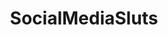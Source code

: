 ---
title: SocialMediaSluts
crosslinks:
- allisoncalvaruso
- MelissaSandoval
- juliakelly
- JizzedToThis
- instahotties
- PickOne
- DaniDaniels
- ghostnipples
- ass
- lewronggeneration
- LauraleeMcintyre
- H2Ogirls
- gifswithsound
- SavannahBelle
---